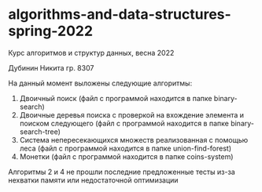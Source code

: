 # algorithms-and-data-structures-spring-2022
Курс алгоритмов и структур данных, весна 2022

Дубинин Никита гр. 8307 

На данный момент выложены следующие алгоритмы: 
1) Двоичный поиск (файл с программой находится в папке binary-search)
2) Двоичные деревья поиска c проверкой на вхождение элемента и поиском следующего (файл с программой находится в папке binary-search-tree)
3) Система непересекающихся множеств реализованная с помощью леса (файл с программой находится в папке union-find-forest)
4) Монетки (файл с программой находится в папке coins-system)


Алгоритмы 2 и 4 не прошли последние предложенные тесты из-за нехватки памяти или недостаточной оптимизации
